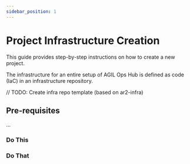 ```yaml
---
sidebar_position: 1
---
```


# Project Infrastructure Creation

This guide provides step-by-step instructions on how to create a new project.

The infrastructure for an entire setup of AGIL Ops Hub is defined as code (IaC) in an infrastructure repository.

// TODO: Create infra repo template (based on ar2-infra)

## Pre-requisites

...

### Do This

### Do That
